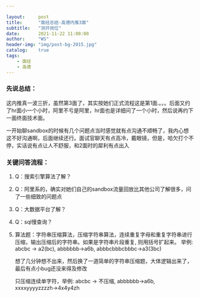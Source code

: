 ```yaml
---

layout:     post
title:      "面经总结-高德内推3面"
subtitle:   "测开岗位"
date:       2021-11-22 11:00:00
author:     "WS"
header-img: "img/post-bg-2015.jpg"
catalog:    true
tags:
    - 面经
    - 高德
---
```


###  先说总结：

​      这内推真一波三折，虽然第3面了，其实按她们正式流程这是第1面.。。。后面又约了hr面小一个小时，阿里不亏是阿里，hr面也是详细问了一个小时，然后说再约下一面终面技术面。

​     一开始聊sandbox的时候有几个问题点当时感觉就有点沟通不顺畅了，我内心想这不好沟通啊，后面继续还行。面试官聊天有点高冷，戴眼镜，但是，哈欠打个不停，实话说有点让人不舒服，和2面时的犀利有点出入

### 关键问答流程：

1. Q：搜索引擎算法了解？

2. Q：阿里系的，确实对她们自己的sandbox流量回放比其他公司了解很多，问了一些细致的问题点

3. Q：大数据平台了解？

4. Q：sql慢查询？

5. 算法题：字符串压缩算法，压缩字符串算法，连续重复字母和重复字符串进行压缩，输出压缩后的字符串。如果是字符串片段重复, 则用括号扩起来。
   举例: abcbc -> a2(bc), abbbbbb->a6b, abbbcbbbcbbbc->a3(3bc)

   想了几分钟想不出来，然后换了一道简单的字符串压缩题，大体逻辑出来了，最后有点小bug还没来得及修改

   只压缩连续单字符，举例: abcbc -> 不压缩, abbbbbb->a6b, xxxxyyyyzzzzh->4x4y4zh

